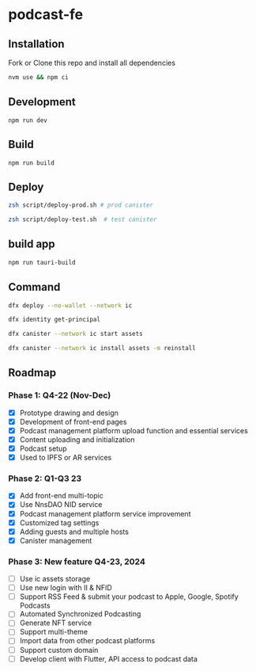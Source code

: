 # podcast-fe

## Installation

Fork or Clone this repo and install all dependencies

```sh
nvm use && npm ci
```

## Development

`npm run dev`

## Build

`npm run build`

## Deploy

```bash
zsh script/deploy-prod.sh # prod canister

zsh script/deploy-test.sh  # test canister
```

## build app

```bash
npm run tauri-build
```

## Command

```bash
dfx deploy --no-wallet --network ic

dfx identity get-principal

dfx canister --network ic start assets

dfx canister --network ic install assets -m reinstall
```

## Roadmap

### Phase 1: Q4-22 (Nov-Dec)

- [x] Prototype drawing and design
- [x] Development of front-end pages
- [x] Podcast management platform upload function and essential services
- [x] Content uploading and initialization
- [x] Podcast setup
- [x] Used to IPFS or AR services

### Phase 2: Q1-Q3 23

- [x] Add front-end multi-topic
- [x] Use NnsDAO NID service
- [x] Podcast management platform service improvement
- [x] Customized tag settings
- [x] Adding guests and multiple hosts
- [x] Canister management

### Phase 3: New feature Q4-23, 2024

- [ ] Use ic assets storage
- [ ] Use new login with II & NFID
- [ ] Support RSS Feed & submit your podcast to Apple, Google, Spotify Podcasts
- [ ] Automated Synchronized Podcasting
- [ ] Generate NFT service
- [ ] Support multi-theme
- [ ] Import data from other podcast platforms
- [ ] Support custom domain
- [ ] Develop client with Flutter, API access to podcast data
